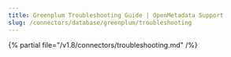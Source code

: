 ```yaml
---
title: Greenplum Troubleshooting Guide | OpenMetadata Support
slug: /connectors/database/greenplum/troubleshooting
---
```


{% partial file="/v1.8/connectors/troubleshooting.md" /%}
